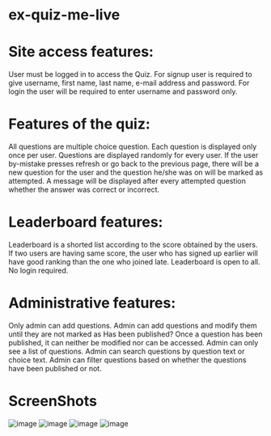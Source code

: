 # ex-quiz-me-live

# Site access features:
User must be logged in to access the Quiz.
For signup user is required to give username, first name, last name, e-mail address and password.
For login the user will be required to enter username and password only.
# Features of the quiz:
All questions are multiple choice question.
Each question is displayed only once per user.
Questions are displayed randomly for every user.
If the user by-mistake presses refresh or go back to the previous page, there will be a new question for the user and the question he/she was on will be marked as attempted.
A message will be displayed after every attempted question whether the answer was correct or incorrect.
# Leaderboard features:
Leaderboard is a shorted list according to the score obtained by the users.
If two users are having same score, the user who has signed up earlier will have good ranking than the one who joined late.
Leaderboard is open to all. No login required.
# Administrative features:
Only admin can add questions.
Admin can add questions and modify them until they are not marked as Has been published?
Once a question has been published, it can neither be modified nor can be accessed. Admin can only see a list of questions.
Admin can search questions by question text or choice text.
Admin can filter questions based on whether the questions have been published or not.
# ScreenShots
![image](https://user-images.githubusercontent.com/52996114/127527073-555a9f95-79d1-4e7b-a310-d97891365a6d.png)
![image](https://user-images.githubusercontent.com/52996114/127527176-8d935f3a-6926-44ef-8de9-2266757eb535.png)
![image](https://user-images.githubusercontent.com/52996114/127527286-a5f25e68-e87e-433e-879e-c8e537144a63.png)
![image](https://user-images.githubusercontent.com/52996114/127527350-3f44bc82-1a8f-4c88-951e-34103ba40caf.png)
